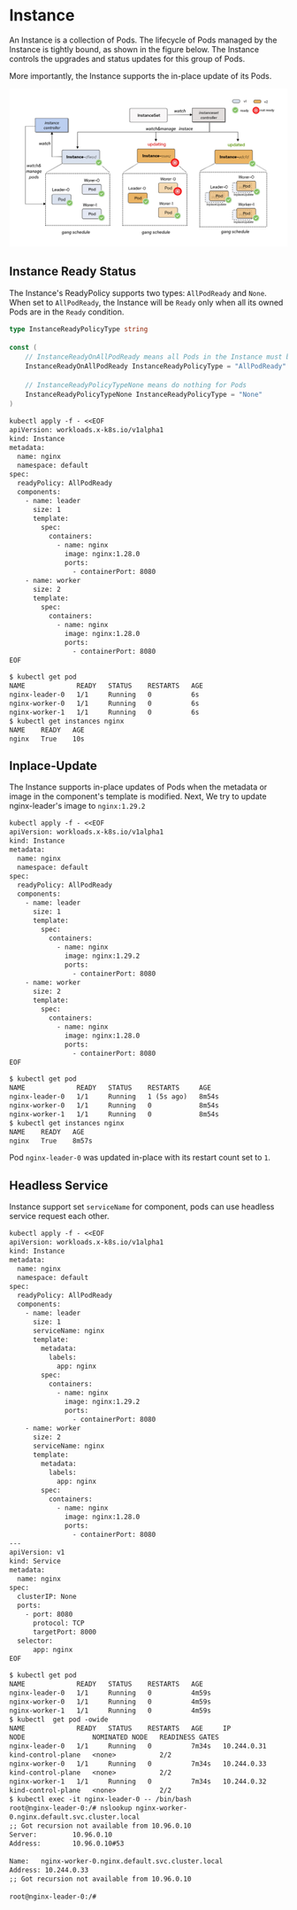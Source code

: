 # Instance

An Instance is a collection of Pods. The lifecycle of Pods managed by the Instance is tightly bound, as shown in the figure below. 
The Instance controls the upgrades and status updates for this group of Pods.

More importantly, the Instance supports the in-place update of its Pods.

![](../img/instanceset.jpeg)

## Instance Ready Status

The Instance's ReadyPolicy supports two types: `AllPodReady` and `None`. When set to `AllPodReady`, 
the Instance will be `Ready` only when all its owned Pods are in the `Ready` condition.

```go
type InstanceReadyPolicyType string

const (
	// InstanceReadyOnAllPodReady means all Pods in the Instance must be ready when Instance Ready
	InstanceReadyOnAllPodReady InstanceReadyPolicyType = "AllPodReady"

	// InstanceReadyPolicyTypeNone means do nothing for Pods
	InstanceReadyPolicyTypeNone InstanceReadyPolicyType = "None"
)
```

```shell
kubectl apply -f - <<EOF
apiVersion: workloads.x-k8s.io/v1alpha1
kind: Instance
metadata:
  name: nginx
  namespace: default
spec:
  readyPolicy: AllPodReady
  components:
    - name: leader
      size: 1
      template:
        spec:
          containers:
            - name: nginx
              image: nginx:1.28.0
              ports:
                - containerPort: 8080
    - name: worker
      size: 2
      template:
        spec:
          containers:
            - name: nginx
              image: nginx:1.28.0
              ports:
                - containerPort: 8080
EOF
```

```shell
$ kubectl get pod
NAME             READY   STATUS    RESTARTS   AGE
nginx-leader-0   1/1     Running   0          6s
nginx-worker-0   1/1     Running   0          6s
nginx-worker-1   1/1     Running   0          6s
$ kubectl get instances nginx
NAME    READY   AGE
nginx   True    10s
```

## Inplace-Update

The Instance supports in-place updates of Pods when the metadata or image in the component's template is modified. Next, We try to
update nginx-leader's image to `nginx:1.29.2`

```shell
kubectl apply -f - <<EOF
apiVersion: workloads.x-k8s.io/v1alpha1
kind: Instance
metadata:
  name: nginx
  namespace: default
spec:
  readyPolicy: AllPodReady
  components:
    - name: leader
      size: 1
      template:
        spec:
          containers:
            - name: nginx
              image: nginx:1.29.2
              ports:
                - containerPort: 8080
    - name: worker
      size: 2
      template:
        spec:
          containers:
            - name: nginx
              image: nginx:1.28.0
              ports:
                - containerPort: 8080
EOF
```

```shell
$ kubectl get pod
NAME             READY   STATUS    RESTARTS     AGE
nginx-leader-0   1/1     Running   1 (5s ago)   8m54s
nginx-worker-0   1/1     Running   0            8m54s
nginx-worker-1   1/1     Running   0            8m54s
$ kubectl get instances nginx
NAME    READY   AGE
nginx   True    8m57s
```

Pod `nginx-leader-0` was updated in-place with its restart count set to `1`.

## Headless Service

Instance support set `serviceName` for component, pods can use headless service request each other.

```shell
kubectl apply -f - <<EOF
apiVersion: workloads.x-k8s.io/v1alpha1
kind: Instance
metadata:
  name: nginx
  namespace: default
spec:
  readyPolicy: AllPodReady
  components:
    - name: leader
      size: 1
      serviceName: nginx
      template:
        metadata:
          labels:
            app: nginx
        spec:
          containers:
            - name: nginx
              image: nginx:1.29.2
              ports:
                - containerPort: 8080
    - name: worker
      size: 2
      serviceName: nginx
      template:
        metadata:
          labels:
            app: nginx
        spec:
          containers:
            - name: nginx
              image: nginx:1.28.0
              ports:
                - containerPort: 8080
---
apiVersion: v1
kind: Service
metadata:
  name: nginx
spec:
  clusterIP: None 
  ports:
    - port: 8080
      protocol: TCP
      targetPort: 8000
  selector:
      app: nginx
EOF
```

```shell
$ kubectl get pod
NAME             READY   STATUS    RESTARTS   AGE
nginx-leader-0   1/1     Running   0          4m59s
nginx-worker-0   1/1     Running   0          4m59s
nginx-worker-1   1/1     Running   0          4m59s
$ kubectl  get pod -owide
NAME             READY   STATUS    RESTARTS   AGE     IP            NODE                 NOMINATED NODE   READINESS GATES
nginx-leader-0   1/1     Running   0          7m34s   10.244.0.31   kind-control-plane   <none>           2/2
nginx-worker-0   1/1     Running   0          7m34s   10.244.0.33   kind-control-plane   <none>           2/2
nginx-worker-1   1/1     Running   0          7m34s   10.244.0.32   kind-control-plane   <none>           2/2
$ kubectl exec -it nginx-leader-0 -- /bin/bash
root@nginx-leader-0:/# nslookup nginx-worker-0.nginx.default.svc.cluster.local
;; Got recursion not available from 10.96.0.10
Server:         10.96.0.10
Address:        10.96.0.10#53

Name:   nginx-worker-0.nginx.default.svc.cluster.local
Address: 10.244.0.33
;; Got recursion not available from 10.96.0.10

root@nginx-leader-0:/#
```